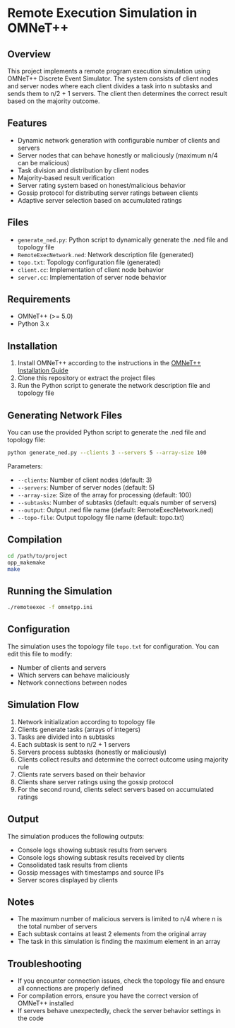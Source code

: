 # Remote Execution Simulation in OMNeT++

## Overview
This project implements a remote program execution simulation using OMNeT++ Discrete Event Simulator. The system consists of client nodes and server nodes where each client divides a task into n subtasks and sends them to n/2 + 1 servers. The client then determines the correct result based on the majority outcome.

## Features
- Dynamic network generation with configurable number of clients and servers
- Server nodes that can behave honestly or maliciously (maximum n/4 can be malicious)
- Task division and distribution by client nodes
- Majority-based result verification
- Server rating system based on honest/malicious behavior
- Gossip protocol for distributing server ratings between clients
- Adaptive server selection based on accumulated ratings

## Files
- `generate_ned.py`: Python script to dynamically generate the .ned file and topology file
- `RemoteExecNetwork.ned`: Network description file (generated)
- `topo.txt`: Topology configuration file (generated)
- `client.cc`: Implementation of client node behavior
- `server.cc`: Implementation of server node behavior

## Requirements
- OMNeT++ (>= 5.0)
- Python 3.x

## Installation
1. Install OMNeT++ according to the instructions in the [OMNeT++ Installation Guide](https://doc.omnetpp.org/omnetpp/InstallGuide.pdf)
2. Clone this repository or extract the project files
3. Run the Python script to generate the network description file and topology file

## Generating Network Files
You can use the provided Python script to generate the .ned file and topology file:

```bash
python generate_ned.py --clients 3 --servers 5 --array-size 100
```

Parameters:
- `--clients`: Number of client nodes (default: 3)
- `--servers`: Number of server nodes (default: 5)
- `--array-size`: Size of the array for processing (default: 100)
- `--subtasks`: Number of subtasks (default: equals number of servers)
- `--output`: Output .ned file name (default: RemoteExecNetwork.ned)
- `--topo-file`: Output topology file name (default: topo.txt)

## Compilation
```bash
cd /path/to/project
opp_makemake
make
```

## Running the Simulation
```bash
./remoteexec -f omnetpp.ini
```

## Configuration
The simulation uses the topology file `topo.txt` for configuration. You can edit this file to modify:
- Number of clients and servers
- Which servers can behave maliciously
- Network connections between nodes

## Simulation Flow
1. Network initialization according to topology file
2. Clients generate tasks (arrays of integers)
3. Tasks are divided into n subtasks
4. Each subtask is sent to n/2 + 1 servers
5. Servers process subtasks (honestly or maliciously)
6. Clients collect results and determine the correct outcome using majority rule
7. Clients rate servers based on their behavior
8. Clients share server ratings using the gossip protocol
9. For the second round, clients select servers based on accumulated ratings

## Output
The simulation produces the following outputs:
- Console logs showing subtask results from servers
- Console logs showing subtask results received by clients
- Consolidated task results from clients
- Gossip messages with timestamps and source IPs
- Server scores displayed by clients

## Notes
- The maximum number of malicious servers is limited to n/4 where n is the total number of servers
- Each subtask contains at least 2 elements from the original array
- The task in this simulation is finding the maximum element in an array

## Troubleshooting
- If you encounter connection issues, check the topology file and ensure all connections are properly defined
- For compilation errors, ensure you have the correct version of OMNeT++ installed
- If servers behave unexpectedly, check the server behavior settings in the code